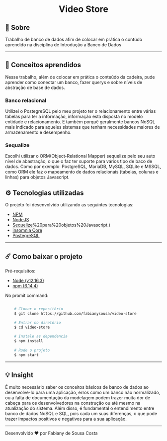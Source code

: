 <h1 align="center"> Video Store </h1>

## 📑 Sobre

Trabalho de banco de dados afim de colocar em prática o contúdo aprendido na disciplina de Introdução a Banco de Dados

---

## 🧠 Conceitos aprendidos

Nesse trabalho, além de colocar em prática o conteúdo da cadeira, pude aprender como conectar um banco, fazer querys e sobre níveis de abstração de base de dados.

### Banco relacional
Utilizei o PostegreSQL pelo meu projeto ter o relacionamento entre várias tabelas para ter a informação, informação esta disposta no modelo entidade e relacionamento. E também porquê geralmente bancos NoSQL mais indicado para aqueles sistemas que tenham necessidades maiores de armazenamento e desempenho. 


### Sequalize
Escolhi utilizar o ORM(Object-Relational Mapper) sequelize pelo seu auto nível de abastração, o que o faz ter suporte para vários tipo de baco de dados. Como por exemplo: PostgreSQL, MariaDB, MySQL, SQLite e MSSQL, como ORM ele faz o mapeamento de dados relacionais (tabelas, colunas e linhas) para objetos Javascript.


## ⚙️ Tecnologias utilizadas

O projeto foi desenvolvido utilizando as seguintes tecnologias:

- [NPM](https://www.npmjs.com/)
- [NodeJS](https://nodejs.org/en/)
- [Sequelize](https://blog.rocketseat.com.br/nodejs-express-sequelize/#:~:text=O%20Sequelize%20%C3%A9%20um%20ORM,e%20linhas)%20para%20objetos%20Javascript.)
- [insomnia Core](https://insomnia.rest/download/)
- [PostegreSQL](https://www.postgresql.org/download/)

---

## ☄️ Como baixar o projeto

Pré-requisitos:

- [Node (v12.16.3)](https://nodejs.org/en/)
- [npm (6.14.4)](https://www.npmjs.com/get-npm)

No promit command:

```bash

    # Clonar o repositório
    $ git clone https://github.com/fabianysousa/video-store

    # Entrar no diretório
    $ cd video-store
    
    # Instale as dependencia
    $ npm install 
    
    # Rode o projeto
    $ npm start

```
---
## 💡 Insight
É muito necessário saber os conceitos básicos de banco de dados ao desenvolve-lo para uma aplicação, erros como um banco não normalizado, ou a falta de documentação da modelagem podem trazer muita dor de cabeça para os desenvolvedores na construção ou até mesmo na atualização do sistema. Além disso, é fundamental o entendimento entre banco de dados NoSQL e SQL, pois cada um suas diferenças, o que pode trazer impactos positivos e negativos para a sua aplicação. 

---

Desenvolvido ❤️ por Fabiany de Sousa Costa
